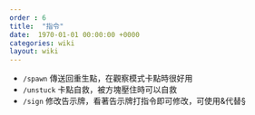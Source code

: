 ```yaml
---
order : 6
title:  "指令"
date:  1970-01-01 00:00:00 +0000
categories: wiki
layout: wiki
---
```


- `/spawn` 傳送回重生點，在觀察模式卡點時很好用
- `/unstuck` 卡點自救，被方塊壓住時可以自救
- `/sign` 修改告示牌，看著告示牌打指令即可修改，可使用&代替§